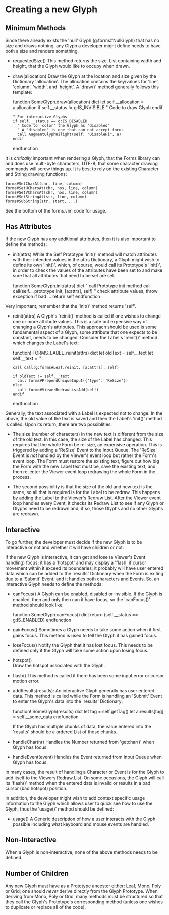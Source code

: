 # Creating a new Glyph

## Minimum Methods

Since there already exists the 'null' Glyph (g:forms#NullGlyph)
that has no size and draws nothing, any Glyph a developer might
define needs to have both a size and renders something.

* requestedSize()
  This method returns the size, List containing width and height, that
the Glyph would like to occupy when drawn. 

* draw(allocation) 
  Draw the Glyph at the location and size given by the Dictionary 'allocation'. 
The allocation contains the key/values for 'line', 'column', 'width', 
and 'height'. A 'draw()' method generally follows this template:


    function SomeGlyph.draw(allocation) dict
      let self.__allocation = a:allocation
      if self.__status != g:IS_INVISIBLE
        " Code to draw Glyph
      endif

      " For interactive Glyphs
      if self.__status == g:IS_DISABLED
        " Code to 'color' the Glyph as "disabled"
        " A "disabled" is one that can not accept focus
        call AugmentGlyphHilight(self, "DisableHi", a)
      endif
    endfunction

It is *critically* important when rendering a Glyph, that the Forms library
can and does use multi-byte characters, UTF-8; that some character
drawing commands will screw things up. It is best to rely on the 
existing Character and String drawing functions:

    forms#SetCharAt(chr, line, column)
    forms#SetHCharsAt(chr, nos, line, column)
    forms#SetVCharsAt(chr, nos, line, column)
    forms#SetStringAt(str, line, column)
    forms#SubString(str, start, ...)

See the bottom of the forms.vim code for usage.

## Has Attributes

If the new Glyph has any additional attributes, then it is also important
to define the methods:

* init(attrs) 
  While the Self Prototype 'init()' method will match attributes with their 
intended values in the attrs Dictionary, a Glyph might wish to define its
own 'init()', which, of course, would call its Prototype's 'init()',
in order to check the values of the attributes have been set to and
make sure that all attributes that need to be set are set.

    function SomeGlyph.init(attrs) dict
      " call Prototype init method
      call call(self.__prototype.init, [a:attrs], self)
      " check attribute values, throw exception if bad
      ...
      return self
    endfunction
  
Very important, remember that the 'init()' method returns 'self'.

* reinit(attrs) 
  A Glyph's 'reinit()' method is called if one wishes to change one or more
attribute values. This is a safe but expensive way of changing a Glyph's
attributes. This approach should be used is some fundamental aspect of a
Glyph, some attribute that one expects to be constant, needs to be changed.
Consider the Label's 'reinit()' method which changes the Label's text:


    function! FORMS_LABEL_reinit(attrs) dict
      let oldText = self.__text
      let self.__text = ''

      call call(g:forms#Leaf.reinit, [a:attrs], self)

      if oldText != self.__text
        call forms#PrependUniqueInput({'type': 'ReSize'})
      else
        call forms#ViewerRedrawListAdd(self)
      endif
    endfunction

Generally, the text associated with a Label is expected not to change.
In the above, the old value of the text is saved and then the Label's
'init()' method is called. Upon its return, there are two possiblities:

- The size (number of characters) in the new text is different from
the size of the old text. In this case, the size of the Label has changed.
This requires that the whole Form be re-size, an expensive operation.
This is triggered by adding a 'ReSize' Event to the Input Queue. The
'ReSize' Event is *not* handled by the Viewer's event loop but rather
the Form's event loop. The Form must restore the existing text, figure
out how big the Form with the new Label text must be, save the existing
text, and then re-enter the Viewer event loop redrawing the whole Form in
the process.

- The second possibility is that the size of the old and new text is the
same, so all that is required is for the Label to be redraw. This happens
by adding the Label to the Viewer's Redraw List. After the Viewer
event loop handles every Event, it checks its Redraw List to see if any
Glyph or Glyphs need to be redrawn and, if so, those Glyphs and no other
Glyphs are redrawn.

## Interactive

To go further, the developer must decide if the new Glyph is to be interactive
or not and whether it will have children or not.


If the new Glyph is interactive, it can get and lose (a Viewer's Event 
handling) focus; it has a 'hotspot' and may display a 'flash' if 
cursor movement within it exceed its boundaries; it probably will 
have user entered data which can be added to the 'results' Dictionary
when the Form is exiting due to a 'Submit' Event; and it handles both
characters and Events. So, an interactive Glyph needs to define the methods:

* canFocus() 
  A Glyph can be enabled, disabled or invisible. If the Glyph is enabled, then
and only then can it have focus, so the 'canFocus()' method should look like:


    function SomeGlyph.canFocus() dict
      return (self.__status == g:IS_ENABLED)
    endfunction

* gainFocus()
  Sometimes a Glyph needs to take some action when it first gains focus.
This method is used to tell the Glyph it has gained focus.

* loseFocus() 
  Notify the Glyph that it has lost focus. This needs to be defined only if
the Glyph will take some action upon losing focus.

* hotspot()   
  Draw the hotspot associated with the Glyph.

* flash()
  This method is called if there has been some input error or cursor motion 
error.

* addResults(resutls): 
  An interactive Glyph generally has user entered data. This method is called
while the Form is handling an 'Submit' Event to enter the Glyph's data into
the 'results' Dictionary;


    function! SomeGlyph(results) dict
      let tag = self.getTag()
      let a:results[tag] = self.__some_data
    endfunction

  If the Glyph has multiple chunks of data, the value entered into the
'results' should be a ordered List of those chunks.

* handleChar(nr)
  Handles the Number returned from 'getchar()' when Glyph has focus.

* handleEvent(event)
  Handles the Event returned from Input Queue when Glyph has focus.

In many cases, the result of handling a Character or Event is for the
Glyph to add itself to the Viewers Redraw List. On some occasions, the
Glyph will call its 'flash()' method when the entered data is invalid
or results in a bad cursor (bad hotspot) position.

In addition, the developer might wish to add context specific usage information
to the Glyph which allows user to quick see how to use the Glyph, thus
the 'usage()' method should be defined:

* usage() 
  A Generic description of how a user interacts with the Glyph possible 
including what keyboard and mouse events are handled.

## Non-Interactive

When a Glyph is non-interactive, none of the above methods needs to be 
defined.

## Number of Children

Any new Glyph must have as a Prototype ancestor either: Leaf, Mono, Poly
or Grid; one should *never* derive directly from the Glyph Prototype.
When deriving from Mono, Poly or Grid, many methods must be structured
so that they call the Glyph's Prototype's corresponding method (unless
one wishes to duplicate or replace all of the code).



